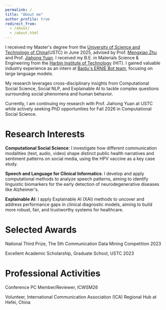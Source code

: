 ```yaml
---
permalink: /
title: "About me"
author_profile: true
redirect_from: 
  - /about/
  - /about.html
---
```


I received my Master's degree from the [University of Science and Technology of China](https://en.ustc.edu.cn)(USTC) in June 2025, advised by Prof. [Mengxiao Zhu](https://sites.google.com/site/mengxiaozhu/home?authuser=0) and Prof. [Jiahong Yuan](https://openreview.net/profile?id=%7EJiahong_Yuan1). I received my B.E. in Materials Science & Engineering from the [Harbin Institute of Technology](https://en.hit.edu.cn) (HIT). I gained valuable industry experience as an intern at [Baidu's ERNIE Bot team](https://research.baidu.com/Blog/index-view?id=183), focusing on large language models.

My research leverages cross-disciplinary insights from Computational Social Science, Social NLP, and Explainable AI to tackle complex questions surrounding social phenomena and human behavior.



Currently, I am continuing my research with Prof. Jiahong Yuan at USTC while actively seeking PhD opportunities for Fall 2026 in Computational Social Science.

Research Interests 
======

**Computational Social Science**: I investigate how different communication modalities (text, audio, video) shape distinct public health narratives and sentiment patterns on social media, using the HPV vaccine as a key case study.


**Speech and Language for Clinical Informatics**: I develop and apply computational methods to analyze speech patterns, aiming to identify linguistic biomarkers for the early detection of neurodegenerative diseases like Alzheimer's.


**Explainable AI**: I apply Explainable AI (XAI) methods to uncover and address performance gaps in clinical diagnostic models, aiming to build more robust, fair, and trustworthy systems for healthcare.


Selected Awards
======

National Third Prize, The 5th Communication Data Mining Competition 2023

Excellent Academic Scholarship, Graduate School, USTC 2023

Professional Activities
======
Conference PC Member/Reviewer, ICWSM26

Volunteer, International Communication Association (ICA) Regional Hub at Hefei, China
